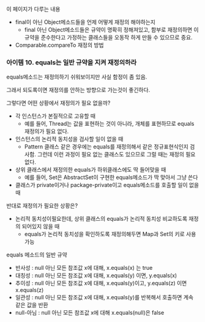 이 페이지가 다루는 내용
- final이 아닌 Object메소드들을 언제 어떻게 재정의 해야하는지
	- final 아닌 Object메소드들은 규약이 명확히 정해져있고, 함부로 재정의하면 이 규약을 준수한다고 가정하는 클래스들을 오동작 하게 만들 수 있으므로 중요.
- Comparable.compareTo 재정의 방법

### 아이템 10. equals는 일반 규약을 지켜 재정의하라

equals메소드는 재정의하기 쉬워보이지만 사실 함정이 좀 있음.

그래서 되도록이면 재정의를 안하는 방향으로 가는것이 좋긴하다.

그렇다면 어떤 상황에서 재정의가 필요 없을까?
- 각 인스턴스가 본질적으로 고유할 때
	- 예를 들어, Thread는 값을 표현하는 것이 아니라, 개체를 표현하므로 equals 재정의가 필요 없다.
- 인스턴스의 논리적 동치성을 검사할 일이 없을 때
	- Pattern 클래스 같은 경우에는 equals를 재정의해서 같은 정규표현식인지 검사함. 그런데 이런 과정이 필요 없는 클래스도 있으므로 그럴 때는 재정의 필요 없다.
- 상위 클래스에서 재정의한 equals가 하위클래스에도 딱 들어맞을 때
	- 예를 들어, Set은 AbstractSet이 구현한 equals메소드가 딱 맞아서 그냥 쓴다
- 클래스가 private이거나 package-private이고 equals메소드를 호출할 일이 없을 때

반대로 재정의가 필요한 상황은?
- 논리적 동치성이필요한데, 상위 클래스의 equals가 논리적 동치성 비교하도록 재정의 되어있지 않을 때
	- equals가 논리적 동치성을 확인하도록 재정의해두면 Map과 Set의 키로 사용 가능

equals 메소드의 일반 규약
- 반사성 : null 아닌 모든 참조값 x에 대해, x.equals(x) 는 true
- 대칭성 : null 아닌 모든 참조값 x에 대해, x.equals(y) 이면, y.equals(x)
- 추이성 : null 아닌 모든 참조값 x에 대해, x.equals(y)이고, y.equals(z) 이면 x.equals(z) 
- 일관성 : null 아닌 모든 참조값 x에 대해, x.equals(y)를 반복해서 호출하면 계속 같은 값을 반환
- null-아님 : null 아닌 모든 참조값 x에 대해 x.equals(null)은 false


